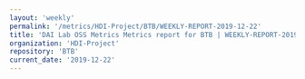 ```yaml
---
layout: 'weekly'
permalink: '/metrics/HDI-Project/BTB/WEEKLY-REPORT-2019-12-22'
title: 'DAI Lab OSS Metrics Metrics report for BTB | WEEKLY-REPORT-2019-12-22'
organization: 'HDI-Project'
repository: 'BTB'
current_date: '2019-12-22'
---
```

